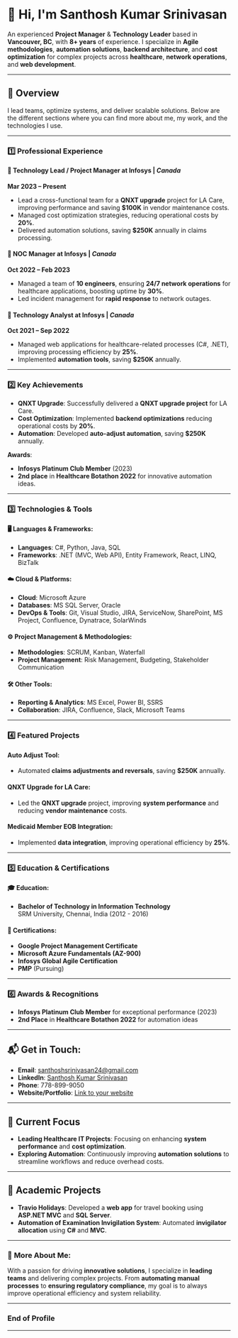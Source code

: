 # 👋 Hi, I'm **Santhosh Kumar Srinivasan**

An experienced **Project Manager** & **Technology Leader** based in **Vancouver, BC**, with **8+ years** of experience. I specialize in **Agile methodologies**, **automation solutions**, **backend architecture**, and **cost optimization** for complex projects across **healthcare**, **network operations**, and **web development**.

---

## 🚀 **Overview** 
I lead teams, optimize systems, and deliver scalable solutions. Below are the different sections where you can find more about me, my work, and the technologies I use.

---

### 1️⃣ **Professional Experience**
#### 🌟 **Technology Lead / Project Manager** at **Infosys** | *Canada*  
**Mar 2023 – Present**  
- Lead a cross-functional team for a **QNXT upgrade** project for LA Care, improving performance and saving **$100K** in vendor maintenance costs.
- Managed cost optimization strategies, reducing operational costs by **20%**.
- Delivered automation solutions, saving **$250K** annually in claims processing.

#### 🌟 **NOC Manager** at **Infosys** | *Canada*  
**Oct 2022 – Feb 2023**  
- Managed a team of **10 engineers**, ensuring **24/7 network operations** for healthcare applications, boosting uptime by **30%**.
- Led incident management for **rapid response** to network outages.

#### 🌟 **Technology Analyst** at **Infosys** | *Canada*  
**Oct 2021 – Sep 2022**  
- Managed web applications for healthcare-related processes (C#, .NET), improving processing efficiency by **25%**.
- Implemented **automation tools**, saving **$250K** annually.

---

### 2️⃣ **Key Achievements**
- **QNXT Upgrade**: Successfully delivered a **QNXT upgrade project** for LA Care.
- **Cost Optimization**: Implemented **backend optimizations** reducing operational costs by **20%**.
- **Automation**: Developed **auto-adjust automation**, saving **$250K** annually.

**Awards**:
- **Infosys Platinum Club Member** (2023)
- **2nd place** in **Healthcare Botathon 2022** for innovative automation ideas.

---

### 3️⃣ **Technologies & Tools**

#### 🖥️ **Languages & Frameworks**:
- **Languages**: C#, Python, Java, SQL
- **Frameworks**: .NET (MVC, Web API), Entity Framework, React, LINQ, BizTalk

#### ☁️ **Cloud & Platforms**:
- **Cloud**: Microsoft Azure
- **Databases**: MS SQL Server, Oracle
- **DevOps & Tools**: Git, Visual Studio, JIRA, ServiceNow, SharePoint, MS Project, Confluence, Dynatrace, SolarWinds

#### ⚙️ **Project Management & Methodologies**:
- **Methodologies**: SCRUM, Kanban, Waterfall
- **Project Management**: Risk Management, Budgeting, Stakeholder Communication

#### 🛠️ **Other Tools**:
- **Reporting & Analytics**: MS Excel, Power BI, SSRS
- **Collaboration**: JIRA, Confluence, Slack, Microsoft Teams

---

### 4️⃣ **Featured Projects**

#### **Auto Adjust Tool**:
- Automated **claims adjustments and reversals**, saving **$250K** annually.

#### **QNXT Upgrade for LA Care**:
- Led the **QNXT upgrade** project, improving **system performance** and reducing **vendor maintenance** costs.

#### **Medicaid Member EOB Integration**:
- Implemented **data integration**, improving operational efficiency by **25%**.

---

### 5️⃣ **Education & Certifications**

#### 🎓 **Education**:
- **Bachelor of Technology in Information Technology**  
  SRM University, Chennai, India (2012 - 2016)

#### 🏅 **Certifications**:
- **Google Project Management Certificate**
- **Microsoft Azure Fundamentals (AZ-900)**
- **Infosys Global Agile Certification**
- **PMP** (Pursuing)

---

### 6️⃣ **Awards & Recognitions**
- **Infosys Platinum Club Member** for exceptional performance (2023)
- **2nd Place** in **Healthcare Botathon 2022** for automation ideas

---

## 📬 **Get in Touch**:
- **Email**: [santhoshsrinivasan24@gmail.com](mailto:santhoshsrinivasan24@gmail.com)
- **LinkedIn**: [Santhosh Kumar Srinivasan](https://www.linkedin.com/in/santhoshsrinivasan)
- **Phone**: 778-899-9050
- **Website/Portfolio**: [Link to your website](#)

---

## 🌱 **Current Focus**
- **Leading Healthcare IT Projects**: Focusing on enhancing **system performance** and **cost optimization**.
- **Exploring Automation**: Continuously improving **automation solutions** to streamline workflows and reduce overhead costs.

---

## 📜 **Academic Projects**
- **Travio Holidays**: Developed a **web app** for travel booking using **ASP.NET MVC** and **SQL Server**.
- **Automation of Examination Invigilation System**: Automated **invigilator allocation** using **C#** and **MVC**.

---

### 🌟 **More About Me**:
With a passion for driving **innovative solutions**, I specialize in **leading teams** and delivering complex projects. From **automating manual processes** to **ensuring regulatory compliance**, my goal is to always improve operational efficiency and system reliability.

---

### **End of Profile**

---
